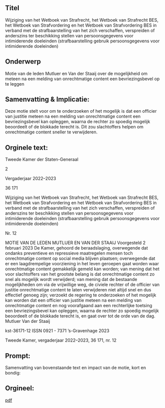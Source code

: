 ## Titel
Wijziging van het Wetboek van Strafrecht, het Wetboek van Strafrecht BES, het Wetboek van Strafvordering en het Wetboek van Strafvordering BES in verband met de strafbaarstelling van het zich verschaffen, verspreiden of anderszins ter beschikking stellen van persoonsgegevens voor intimiderende doeleinden (strafbaarstelling gebruik persoonsgegevens voor intimiderende doeleinden)
## Onderwerp
Motie van de leden Mutluer en Van der Staaij over de mogelijkheid om meteen na een melding van onrechtmatige content een bevriezingsbevel op te leggen
## Samenvatting & Implicatie:

Deze motie stelt voor om te onderzoeken of het mogelijk is dat een officier van justitie meteen na een melding van onrechtmatige content een bevriezingsbevel kan opleggen, waarna de rechter zo spoedig mogelijk beoordeelt of de blokkade terecht is. Dit zou slachtoffers helpen om onrechtmatige content sneller te verwijderen.
## Orginele text:


Tweede Kamer der Staten-Generaal

2

Vergaderjaar 2022–2023

36 171

Wijziging van het Wetboek van Strafrecht, het
Wetboek van Strafrecht BES, het Wetboek van
Strafvordering en het Wetboek van
Strafvordering BES in verband met de
strafbaarstelling van het zich verschaffen,
verspreiden of anderszins ter beschikking
stellen van persoonsgegevens voor
intimiderende doeleinden (strafbaarstelling
gebruik persoonsgegevens voor intimiderende
doeleinden)

Nr. 12

MOTIE VAN DE LEDEN MUTLUER EN VAN DER STAAIJ
Voorgesteld 2 februari 2023
De Kamer,
gehoord de beraadslaging,
overwegende dat ondanks preventieve en repressieve maatregelen
mensen toch onrechtmatige content op social media blijven plaatsen;
overwegende dat er een laagdrempelige voorziening in het leven
geroepen gaat worden waar onrechtmatige content gemakkelijk gemeld
kan worden;
van mening dat het voor slachtoffers van het grootste belang is dat
onrechtmatige content zo snel als mogelijk wordt verwijderd;
van mening dat de bestaande mogelijkheden om via de vrijwillige weg, de
civiele rechter of de officier van justitie onrechtmatige content te laten
verwijderen niet altijd snel en dus effectief genoeg zijn;
verzoekt de regering te onderzoeken of het mogelijk kan worden dat een
officier van justitie meteen na een melding van onrechtmatige content en
nog voorafgaand aan een rechterlijke toetsing een bevriezingsbevel kan
opleggen, waarna de rechter zo spoedig mogelijk beoordeelt of de
blokkade terecht is,
en gaat over tot de orde van de dag.
Mutluer
Van der Staaij

kst-36171-12
ISSN 0921 - 7371
’s-Gravenhage 2023

Tweede Kamer, vergaderjaar 2022–2023, 36 171, nr. 12


## Prompt:
Samenvatting van bovenstaande text en impact van de motie, kort en bondig:

## Orgineel:
[pdf](https://gegevensmagazijn.tweedekamer.nl/OData/v4/2.0/Document(427cd17b-4b6d-485f-816c-9a4a9231bee9)/resource)
